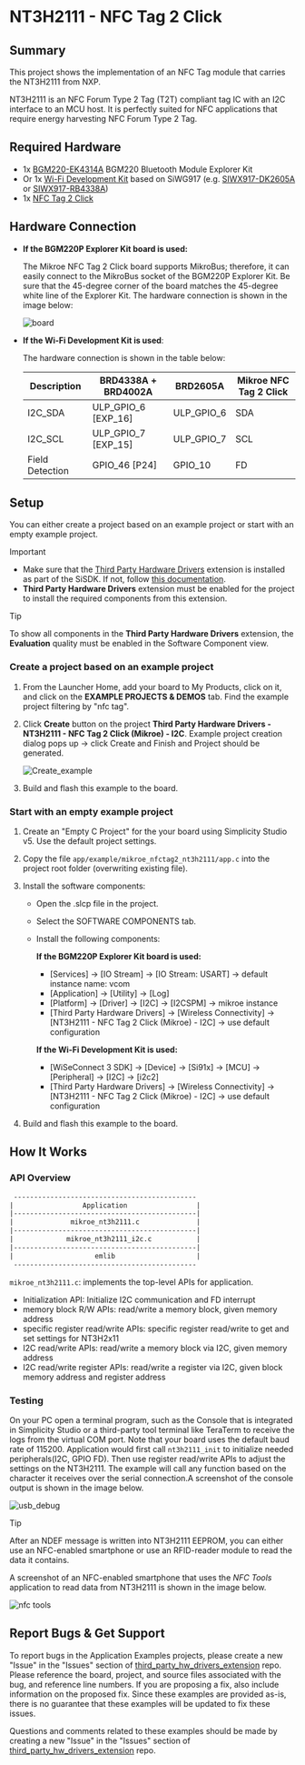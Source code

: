# NT3H2111 - NFC Tag 2 Click #

## Summary ##

This project shows the implementation of an NFC Tag module that carries the NT3H2111 from NXP.

NT3H2111 is an NFC Forum Type 2 Tag (T2T) compliant tag IC with an I2C interface to an MCU host. It is perfectly suited for NFC applications that require energy harvesting NFC Forum Type 2 Tag.

## Required Hardware ##

- 1x [BGM220-EK4314A](https://www.silabs.com/development-tools/wireless/bluetooth/bgm220-explorer-kit) BGM220 Bluetooth Module Explorer Kit
- Or 1x [Wi-Fi Development Kit](https://www.silabs.com/development-tools/wireless/wi-fi) based on SiWG917 (e.g. [SIWX917-DK2605A](https://www.silabs.com/development-tools/wireless/wi-fi/siwx917-dk2605a-wifi-6-bluetooth-le-soc-dev-kit) or [SIWX917-RB4338A](https://www.silabs.com/development-tools/wireless/wi-fi/siwx917-rb4338a-wifi-6-bluetooth-le-soc-radio-board))
- 1x [NFC Tag 2 Click](https://www.mikroe.com/nfc-tag-2-click)

## Hardware Connection ##

- **If the BGM220P Explorer Kit board is used:**

  The Mikroe NFC Tag 2 Click board supports MikroBus; therefore, it can easily connect to the MikroBus socket of the BGM220P Explorer Kit. Be sure that the 45-degree corner of the board matches the 45-degree white line of the Explorer Kit. The hardware connection is shown in the image below:

  ![board](image/hardware_connection.png)

- **If the Wi-Fi Development Kit is used**:

  The hardware connection is shown in the table below:

  | Description  | BRD4338A + BRD4002A | BRD2605A     | Mikroe NFC Tag 2 Click  |
  | ----------------------| -----------| -------------| ------------------------|
  | I2C_SDA               | ULP_GPIO_6 [EXP_16] | ULP_GPIO_6   | SDA            |
  | I2C_SCL               | ULP_GPIO_7 [EXP_15] | ULP_GPIO_7   | SCL            |
  | Field Detection       | GPIO_46 [P24]       | GPIO_10      | FD             |

## Setup ##

You can either create a project based on an example project or start with an empty example project.

> [!IMPORTANT]
> - Make sure that the [Third Party Hardware Drivers](https://github.com/SiliconLabsSoftware/third_party_hw_drivers_extension) extension is installed as part of the SiSDK. If not, follow [this documentation](https://github.com/SiliconLabsSoftware/third_party_hw_drivers_extension/blob/master/README.md#how-to-add-to-simplicity-studio-ide).
> - **Third Party Hardware Drivers** extension must be enabled for the project to install the required components from this extension.

> [!TIP]
> To show all components in the **Third Party Hardware Drivers** extension, the **Evaluation** quality must be enabled in the Software Component view.

### Create a project based on an example project ###

1. From the Launcher Home, add your board to My Products, click on it, and click on the **EXAMPLE PROJECTS & DEMOS** tab. Find the example project filtering by "nfc tag".

2. Click **Create** button on the project **Third Party Hardware Drivers - NT3H2111 - NFC Tag 2 Click (Mikroe) - I2C**. Example project creation dialog pops up -> click Create and Finish and Project should be generated.

    ![Create_example](image/create_example.png)

3. Build and flash this example to the board.

### Start with an empty example project ###

1. Create an "Empty C Project" for the your board using Simplicity Studio v5. Use the default project settings.

2. Copy the file `app/example/mikroe_nfctag2_nt3h2111/app.c` into the project root folder (overwriting existing file).

3. Install the software components:

    - Open the .slcp file in the project.

    - Select the SOFTWARE COMPONENTS tab.

    - Install the following components:

        **If the BGM220P Explorer Kit board is used:**

        - [Services] → [IO Stream] → [IO Stream: USART] → default instance name: vcom
        - [Application] → [Utility] → [Log]
        - [Platform] → [Driver] → [I2C] → [I2CSPM] → mikroe instance
        - [Third Party Hardware Drivers] → [Wireless Connectivity] → [NT3H2111 - NFC Tag 2 Click (Mikroe) - I2C] → use default configuration

        **If the Wi-Fi Development Kit is used:**

        - [WiSeConnect 3 SDK] → [Device] → [Si91x] → [MCU] → [Peripheral] → [I2C] → [i2c2]
        - [Third Party Hardware Drivers] → [Wireless Connectivity] → [NT3H2111 - NFC Tag 2 Click (Mikroe) - I2C] → use default configuration

4. Build and flash this example to the board.

## How It Works ##

### API Overview ###

```txt
 ---------------------------------------------
|                 Application                 |
|---------------------------------------------|
|              mikroe_nt3h2111.c              |
|---------------------------------------------|
|             mikroe_nt3h2111_i2c.c           |
|---------------------------------------------|
|                    emlib                    |
 ---------------------------------------------
```

`mikroe_nt3h2111.c`: implements the top-level APIs for application.

- Initialization API: Initialize I2C communication and FD interrupt
- memory block R/W APIs: read/write a memory block, given memory address
- specific register read/write APIs: specific register read/write to get and set settings for NT3H2x11
- I2C read/write APIs: read/write a memory block via I2C, given memory address
- I2C read/write register APIs: read/write a register via I2C, given block memory address and register address

### Testing ###

On your PC open a terminal program, such as the Console that is integrated in Simplicity Studio or a third-party tool terminal like TeraTerm to receive the logs from the virtual COM port. Note that your board uses the default baud rate of 115200. Application would first call `nt3h2111_init` to initialize needed peripherals(I2C, GPIO FD). Then use register read/write APIs to adjust the settings on the NT3H2111. The example will call any function based on the character it receives over the serial connection.A screenshot of the console output is shown in the image below.

![usb_debug](image/log.png "USB Debug Output Data")

> [!TIP]
> After an NDEF message is written into NT3H2111 EEPROM, you can either use an NFC-enabled smartphone or use an RFID-reader module to read the data it contains.

A screenshot of an NFC-enabled smartphone that uses the *NFC Tools* application to read data from NT3H2111 is shown in the image below.

![nfc tools](image/nfc_tools.png "USB Debug Output Data")

## Report Bugs & Get Support ##

To report bugs in the Application Examples projects, please create a new "Issue" in the "Issues" section of [third_party_hw_drivers_extension](https://github.com/SiliconLabsSoftware/third_party_hw_drivers_extension) repo. Please reference the board, project, and source files associated with the bug, and reference line numbers. If you are proposing a fix, also include information on the proposed fix. Since these examples are provided as-is, there is no guarantee that these examples will be updated to fix these issues.

Questions and comments related to these examples should be made by creating a new "Issue" in the "Issues" section of [third_party_hw_drivers_extension](https://github.com/SiliconLabsSoftware/third_party_hw_drivers_extension) repo.
